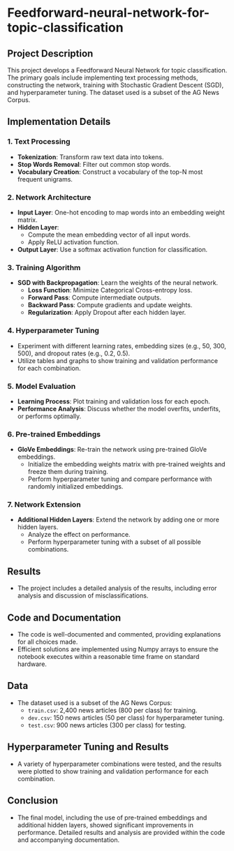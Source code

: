 # Feedforward-neural-network-for-topic-classification
## Project Description
This project develops a Feedforward Neural Network for topic classification. The primary goals include implementing text processing methods, constructing the network, training with Stochastic Gradient Descent (SGD), and hyperparameter tuning. The dataset used is a subset of the AG News Corpus.

## Implementation Details

### 1. Text Processing
- **Tokenization**: Transform raw text data into tokens.
- **Stop Words Removal**: Filter out common stop words.
- **Vocabulary Creation**: Construct a vocabulary of the top-N most frequent unigrams.

### 2. Network Architecture
- **Input Layer**: One-hot encoding to map words into an embedding weight matrix.
- **Hidden Layer**: 
  - Compute the mean embedding vector of all input words.
  - Apply ReLU activation function.
- **Output Layer**: Use a softmax activation function for classification.

### 3. Training Algorithm
- **SGD with Backpropagation**: Learn the weights of the neural network.
  - **Loss Function**: Minimize Categorical Cross-entropy loss.
  - **Forward Pass**: Compute intermediate outputs.
  - **Backward Pass**: Compute gradients and update weights.
  - **Regularization**: Apply Dropout after each hidden layer.

### 4. Hyperparameter Tuning
- Experiment with different learning rates, embedding sizes (e.g., 50, 300, 500), and dropout rates (e.g., 0.2, 0.5).
- Utilize tables and graphs to show training and validation performance for each combination.

### 5. Model Evaluation
- **Learning Process**: Plot training and validation loss for each epoch.
- **Performance Analysis**: Discuss whether the model overfits, underfits, or performs optimally.

### 6. Pre-trained Embeddings
- **GloVe Embeddings**: Re-train the network using pre-trained GloVe embeddings.
  - Initialize the embedding weights matrix with pre-trained weights and freeze them during training.
  - Perform hyperparameter tuning and compare performance with randomly initialized embeddings.

### 7. Network Extension
- **Additional Hidden Layers**: Extend the network by adding one or more hidden layers.
  - Analyze the effect on performance.
  - Perform hyperparameter tuning with a subset of all possible combinations.

## Results
- The project includes a detailed analysis of the results, including error analysis and discussion of misclassifications.

## Code and Documentation
- The code is well-documented and commented, providing explanations for all choices made.
- Efficient solutions are implemented using Numpy arrays to ensure the notebook executes within a reasonable time frame on standard hardware.

## Data
- The dataset used is a subset of the AG News Corpus:
  - `train.csv`: 2,400 news articles (800 per class) for training.
  - `dev.csv`: 150 news articles (50 per class) for hyperparameter tuning.
  - `test.csv`: 900 news articles (300 per class) for testing.

## Hyperparameter Tuning and Results
- A variety of hyperparameter combinations were tested, and the results were plotted to show training and validation performance for each combination.

## Conclusion
- The final model, including the use of pre-trained embeddings and additional hidden layers, showed significant improvements in performance. Detailed results and analysis are provided within the code and accompanying documentation.
